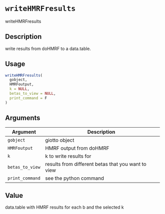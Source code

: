 # `writeHMRFresults`

writeHMRFresults


## Description

write results from doHMRF to a data.table.


## Usage

```r
writeHMRFresults(
  gobject,
  HMRFoutput,
  k = NULL,
  betas_to_view = NULL,
  print_command = F
)
```


## Arguments

Argument      |Description
------------- |----------------
`gobject`     |     giotto object
`HMRFoutput`     |     HMRF output from doHMRF
`k`     |     k to write results for
`betas_to_view`     |     results from different betas that you want to view
`print_command`     |     see the python command


## Value

data.table with HMRF results for each b and the selected k



